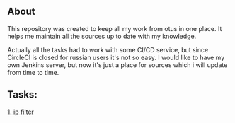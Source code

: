 ## About

This repository was created to keep all my work from otus in one place. It helps me maintain all the sources up to date with my knowledge. 

Actually all the tasks had to work with some CI/CD service, but since CircleCI is closed for russian users it's not so easy. I would like to have my own Jenkins server, but now it's just a place for sources which i will update from time to time.

## Tasks:

[1. ip filter](https://github.com/Glitchy-Sheep/otus-hw/tree/main/1.%20ip%20filter)
